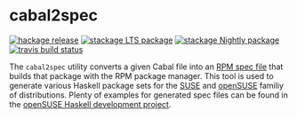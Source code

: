 cabal2spec
==========

[![hackage release](https://img.shields.io/hackage/v/cabal2spec.svg?label=hackage)](http://hackage.haskell.org/package/cabal2spec)
[![stackage LTS package](http://stackage.org/package/cabal2spec/badge/lts)](http://stackage.org/lts/package/cabal2spec)
[![stackage Nightly package](http://stackage.org/package/cabal2spec/badge/nightly)](http://stackage.org/nightly/package/cabal2spec)
[![travis build status](https://img.shields.io/travis/peti/cabal2spec/master.svg?label=travis+build)](https://travis-ci.org/peti/cabal2spec)

The `cabal2spec` utility converts a given Cabal file into an [RPM spec
file](http://ftp.rpm.org/max-rpm/s1-rpm-build-creating-spec-file.html) that
builds that package with the RPM package manager. This tool is used to generate
various Haskell package sets for the [SUSE](http://www.suse.com/) and
[openSUSE](http://www.opensuse.org) familiy of distributions. Plenty of
examples for generated spec files can be found in the [openSUSE Haskell
development
project](https://build.opensuse.org/project/show/devel:languages:haskell).
